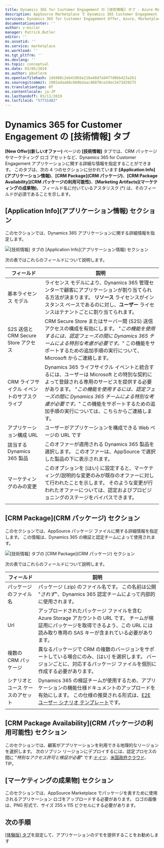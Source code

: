 ```yaml
---
title: Dynamics 365 for Customer Engagement の [技術情報] タブ - Azure Marketplace | Microsoft Docs
description: AppSource Marketplace で Dynamics 365 Customer Engagement アプリケーション用の技術情報を指定する方法です。
services: Dynamics 365 for Customer Engagement Offer, Azure, Marketplace, Cloud Partner Portal, AppSource
documentationcenter: ''
author: v-miclar
manager: Patrick.Butler
editor: ''
ms.assetid: ''
ms.service: marketplace
ms.workload: ''
ms.tgt_pltfrm: ''
ms.devlang: ''
ms.topic: conceptual
ms.date: 03/05/2019
ms.author: pbutlerm
ms.openlocfilehash: 1dd488c2eb419b5e210a48d7a94f7d0bb423a2b1
ms.sourcegitcommit: 1902adaa68c660bdaac46878ce2dec5473d29275
ms.translationtype: HT
ms.contentlocale: ja-JP
ms.lasthandoff: 03/11/2019
ms.locfileid: "57731482"
---
```

# <a name="dynamics-365-for-customer-engagement-technical-info-tab"></a>Dynamics 365 for Customer Engagement の [技術情報] タブ

**[New Offer]\(新しいオファー\)** ページの **[技術情報]** タブでは、CRM パッケージやマーケティング ロゴ アセットなど、Dynamics 365 for Customer Engagement アプリケーションに関する詳細な情報を指定することができます。  このタブは、次の 4 つのセクションに分かれています:**[Application Info]\(アプリケーション情報\)**、**[CRM Package]\(CRM パッケージ\)**、**[CRM Package Availability]\(CRM パッケージの利用可能性\)**、**[Marketing Artifacts]\(マーケティングの成果物\)**。 フィールド名に付いているアスタリスク (*) は、そのフィールドが必須であることを示します。 


## <a name="application-info-section"></a>[Application Info]\(アプリケーション情報\) セクション

このセクションでは、Dynamics 365 アプリケーションに関する詳細情報を指定します。

![[技術情報] タブの [Application Info]\(アプリケーション情報\) セクション](./media/dynce-technical-info-tab1.png)

次の表ではこれらのフィールドについて説明します。

|      フィールド                    |    説明                  |
|    ---------                  |  ---------------                |
|   基本ライセンス モデル          |  ライセンス モデルにより、Dynamics 365 管理センターで顧客にアプリケーションが割り当てられる方法が決まります。 **リソース** ライセンスがインスタンス ベースであるのに対し、**ユーザー** ライセンスはテナントごとに割り当てられます。  |
|  S2S 送信と CRM Secure Store アクセス |  CRM Secure Store またはサーバー間 (S2S) 送信アクセスの構成を有効にします。 "*この機能を使用するには、認定フェーズの間に Dynamics 365 チームによる特別な考慮が必要です。*" この機能をサポートするための追加手順の実行について、Microsoft からご連絡します。  |
| CRM ライフサイクル イベントのサブスクライブ | Dynamics 365 ライフサイクル イベントと統合するには、ユーザーは Microsoft との特別な契約によって登録される専用のサービスを提供する必要があります。 "*この機能を使用するには、認定フェーズの間に Dynamics 365 チームによる特別な考慮が必要です。*" この機能をサポートするための追加手順の実行については、こちらからご連絡します。  |
| アプリケーション構成 URL | ユーザーがアプリケーションを構成できる Web ページの URL です |
| 該当する Dynamics 365 製品  | このオファーが適用される Dynamics 365 製品を選択します。 このオファーは、AppSource で選択した製品の下に表示されます。  |
| マーケティングのみの変更         | このオプションを [はい] に設定すると、マーケティング/説明的な変更のみが既存のオファーに対して行われたことを示します。  そのような変更が行われたオファーについては、認定およびプロビジョニングのステージをバイパスできます。  |
|  |  |


## <a name="crm-package-section"></a>[CRM Package]\(CRM パッケージ\) セクション

このセクションでは、AppSource パッケージ ファイルに関する詳細情報を指定します。  この情報は、Dynamics 365 の検証と認定チームによって使用されます。

![[技術情報] タブの [CRM Package]\(CRM パッケージ\) セクション](./media/dynce-technical-info-tab2.png)

次の表ではこれらのフィールドについて説明します。

|      フィールド                    |    説明                  |
|    ---------                  |  ---------------                |
|  パッケージのファイル名     |  パッケージ (.zip) のファイル名です。  この名前は公開 "*されず*"、Dynamics 365 認定チームによって内部的に使用されます。  |
|  Url                          |  アップロードされたパッケージ ファイルを含む Azure Storage アカウントの URL です。 チームが検証用にパッケージを取得できるよう、この URL には読み取り専用の SAS キーが含まれている必要があります。  |
| 複数の CRM パッケージ     | 異なるパッケージで CRM の複数のバージョンをサポートしている場合にのみ、[はい] を選択します。  バージョンごとに、対応するパッケージ ファイルを個別に作成する必要があります。  |
| シナリオとユース ケースのアセット   | Dynamics 365 の検証チームが使用するため、アプリケーションの機能仕様ドキュメントのアップロードを有効にします。  この仕様の推奨される形式は、[E2E ユーザー シナリオ テンプレート](https://isvdocumentation.blob.core.windows.net/d365documentation/Power%20Platform%20E2E%20document.docx)です。  |
|  |  |


## <a name="crm-package-availability-section"></a>[CRM Package Availability]\(CRM パッケージの利用可能性\) セクション

このセクションでは、顧客がアプリケーションを利用できる地理的なリージョンを選択します。  次のソブリン リージョンにデプロイするには、認定プロセスの間に "*特別なアクセス許可と検証が必要*" です:[ドイツ](https://docs.microsoft.com/azure/germany/)、[米国政府クラウド](https://docs.microsoft.com/azure/azure-government/documentation-government-welcome)、TIP。


## <a name="marketing-artifacts-section"></a>[マーケティングの成果物] セクション

このセクションでは、AppSource Marketplace でパッケージを表すために使用されるアプリケーション ロゴをアップロードする必要があります。  ロゴの画像は、PNG 形式で、サイズ 255 x 115 ピクセルにする必要があります。


## <a name="next-steps"></a>次の手順

[[体験版] タブ](./cpp-testdrive-tab.md)を設定して、アプリケーションのデモを提供することをお勧めします
